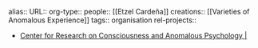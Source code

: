 alias::
URL::
org-type::
people:: [[Etzel Cardeña]] 
creations:: [[Varieties of Anomalous Experience]] 
tags:: organisation
rel-projects::

- [Center for Research on Consciousness and Anomalous Psychology |](https://www.cercap.eu/)